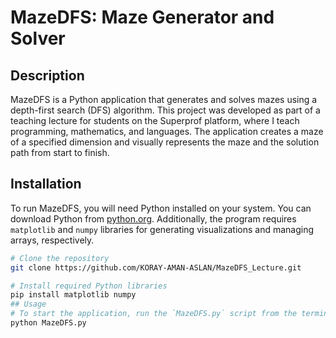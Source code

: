 # MazeDFS: Maze Generator and Solver

## Description
MazeDFS is a Python application that generates and solves mazes using a depth-first search (DFS) algorithm. 
This project was developed as part of a teaching lecture for students on the Superprof platform, where I teach programming, mathematics, and languages. 
The application creates a maze of a specified dimension and visually represents the maze and the solution path from start to finish.

## Installation
To run MazeDFS, you will need Python installed on your system. You can download Python from [python.org](https://www.python.org/downloads/).
Additionally, the program requires `matplotlib` and `numpy` libraries for generating visualizations and managing arrays, respectively.

```bash
# Clone the repository
git clone https://github.com/KORAY-AMAN-ASLAN/MazeDFS_Lecture.git

# Install required Python libraries
pip install matplotlib numpy
## Usage
# To start the application, run the `MazeDFS.py` script from the terminal. You will be prompted to enter the dimensions for the maze, and the program will display the generated maze and the solution path.
python MazeDFS.py
